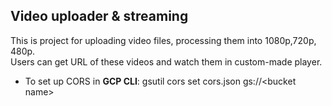 ## Video uploader & streaming

This is project for uploading video files, processing them into 1080p,720p, 480p.  
Users can get URL of these videos and watch them in custom-made player.

-   To set up CORS in <b>GCP CLI</b>: gsutil cors set cors.json gs://\<bucket name\>
